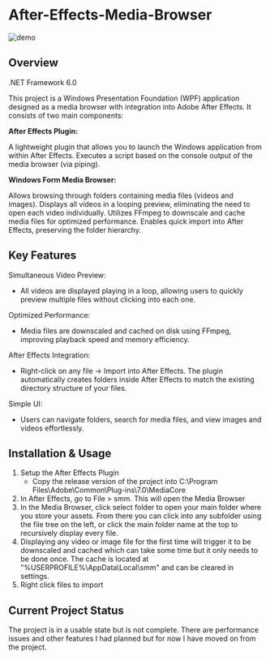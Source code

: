 # After-Effects-Media-Browser

![demo](https://github.com/user-attachments/assets/6d3dee1d-25ce-4c22-b5a1-089370cb7f41)


## Overview

.NET Framework 6.0

This project is a Windows Presentation Foundation (WPF) application designed as a media browser with integration into Adobe After Effects. It consists of two main components:

**After Effects Plugin:**

A lightweight plugin that allows you to launch the Windows application from within After Effects.
Executes a script based on the console output of the media browser (via piping).

**Windows Form Media Browser:**

Allows browsing through folders containing media files (videos and images).
Displays all videos in a looping preview, eliminating the need to open each video individually.
Utilizes FFmpeg to downscale and cache media files for optimized performance.
Enables quick import into After Effects, preserving the folder hierarchy.

## Key Features

Simultaneous Video Preview:
  - All videos are displayed playing in a loop, allowing users to quickly preview multiple files without clicking into each one.

Optimized Performance:
  - Media files are downscaled and cached on disk using FFmpeg, improving playback speed and memory efficiency.

After Effects Integration:
  - Right-click on any file → Import into After Effects.
The plugin automatically creates folders inside After Effects to match the existing directory structure of your files.

Simple UI:
  - Users can navigate folders, search for media files, and view images and videos effortlessly.

## Installation & Usage

1. Setup the After Effects Plugin
    - Copy the release version of the project into C:\Program Files\Adobe\Common\Plug-ins\7.0\MediaCore
2. In After Effects, go to File > smm. This will open the Media Browser
3. In the Media Browser, click select folder to open your main folder where you store your assets. From there you can click into any subfolder using the file tree on the left, or click the main folder name at the top to recursively display every file.
4. Displaying any video or image file for the first time will trigger it to be downscaled and cached which can take some time but it only needs to be done once. The cache is located at "%USERPROFILE%\AppData\Local\smm" and can be cleared in settings.
5. Right click files to import

## Current Project Status

The project is in a usable state but is not complete. There are performance issues and other features I had planned but for now I have moved on from the project.
